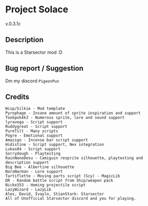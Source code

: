 # Project Solace

v.0.3.1c

## Description
This is a Starsector mod :D

## Bug report / Suggestion
Dm my discord ``PigeonPun``

## Credits
````
Wisp/Silkie - Mod template 
Pyrophage - Insane amount of sprite inspiration and support 
Tookpok4k3 - Numerous sprite, lore and sound support 
lyravega - Script support 
Ruddygreat - Script support 
PureTilt - Many scripts 
Pogre - Emotional support 
Amazign - Incense bar script support 
Hidistine - Script support, Nex integration
Lukas04 - Script support 
Sorrydough - Playtesting 
RainNanoDesu - Camiguin resprite silhouette, playtesting and description support
Big Bee - Albertine silhouette
NaraNarman - Lore support 
Tartiflette - Moving parts script (Scy) - MagicLib 
DR - Random battle script from Ship/weapon pack
Nicke353 - Homing projectile script
LazyWizard - LazyLib 
Alex, David, Ivaylo, StianStark: Starsector 
All of Unofficial Starsector discord and you for playing. 
````